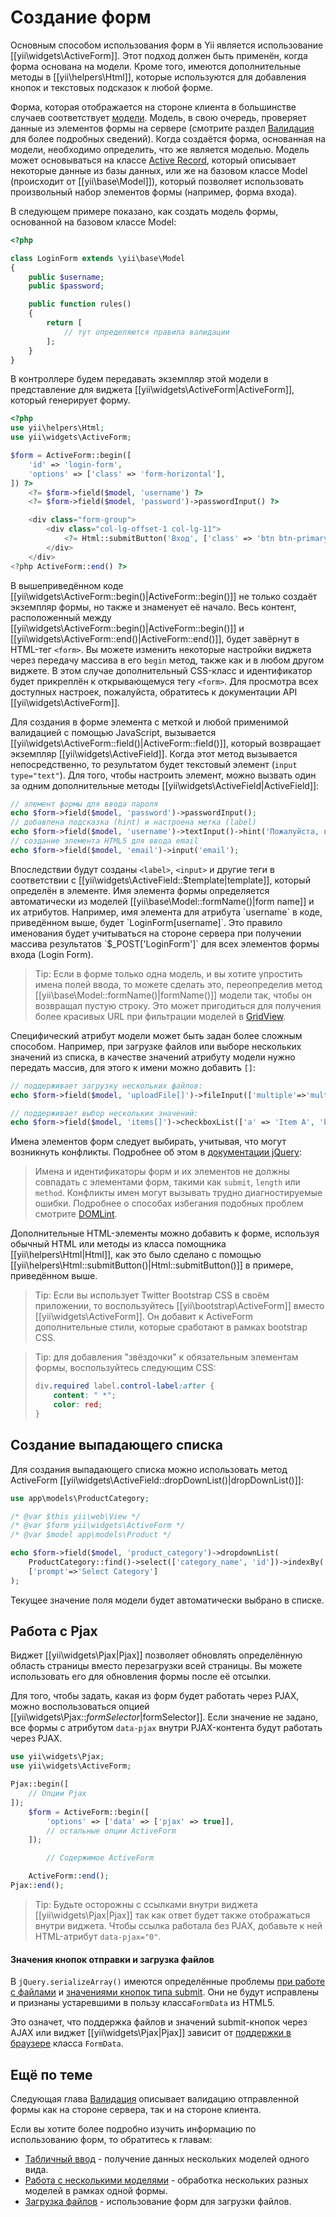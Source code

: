 Создание форм
=============

Основным способом использования форм в Yii является использование [[yii\widgets\ActiveForm]]. Этот подход должен быть
применён, когда форма основана на модели. Кроме того, имеются дополнительные методы в [[yii\helpers\Html]], которые
используются для добавления кнопок и текстовых подсказок к любой форме.

Форма, которая отображается на стороне клиента в большинстве случаев соответствует [модели](structure-models.md).
Модель, в свою очередь, проверяет данные из элементов формы на сервере (смотрите раздел [Валидация](input-validation.md)
для более подробных сведений). Когда создаётся форма, основанная на модели, необходимо определить, что же является моделью.
Модель может основываться на классе [Active Record](db-active-record.md), который описывает некоторые данные из базы данных,
или же на базовом классе Model (происходит от [[yii\base\Model]]), который позволяет использовать
произвольный набор элементов формы (например, форма входа).

В следующем примере показано, как создать модель формы, основанной на базовом классе Model:

```php
<?php

class LoginForm extends \yii\base\Model
{
    public $username;
    public $password;

    public function rules()
    {
        return [
            // тут определяются правила валидации
        ];
    }
}
```

В контроллере будем передавать экземпляр этой модели в представление для виджета [[yii\widgets\ActiveForm|ActiveForm]], который генерирует форму.

```php
<?php
use yii\helpers\Html;
use yii\widgets\ActiveForm;

$form = ActiveForm::begin([
    'id' => 'login-form',
    'options' => ['class' => 'form-horizontal'],
]) ?>
    <?= $form->field($model, 'username') ?>
    <?= $form->field($model, 'password')->passwordInput() ?>

    <div class="form-group">
        <div class="col-lg-offset-1 col-lg-11">
            <?= Html::submitButton('Вход', ['class' => 'btn btn-primary']) ?>
        </div>
    </div>
<?php ActiveForm::end() ?>
```

В вышеприведённом коде [[yii\widgets\ActiveForm::begin()|ActiveForm::begin()]] не только создаёт экземпляр формы, но
также и знаменует её начало. Весь контент, расположенный между [[yii\widgets\ActiveForm::begin()|ActiveForm::begin()]]
и [[yii\widgets\ActiveForm::end()|ActiveForm::end()]], будет завёрнут в HTML-тег `<form>`. Вы можете изменить некоторые 
настройки виджета через передачу массива в его `begin` метод, также как и в любом другом виджете. В этом случае дополнительный CSS-класс и идентификатор будет прикреплён к открывающемуся тегу `<form>`. Для просмотра всех доступных настроек, пожалуйста, обратитесь к документации API [[yii\widgets\ActiveForm]].

Для создания в форме элемента с меткой и любой применимой валидацией с помощью JavaScript, вызывается [[yii\widgets\ActiveForm::field()|ActiveForm::field()]], который возвращает экземпляр [[yii\widgets\ActiveField]]. Когда этот метод вызывается непосредственно, то результатом будет текстовый элемент (`input type="text"`). Для того, чтобы настроить элемент, можно вызвать один за одним дополнительные методы [[yii\widgets\ActiveField|ActiveField]]:

```php
// элемент формы для ввода пароля
echo $form->field($model, 'password')->passwordInput();
// добавлена подсказка (hint) и настроена метка (label)
echo $form->field($model, 'username')->textInput()->hint('Пожалуйста, введите имя')->label('Имя');
// создание элемента HTML5 для ввода email 
echo $form->field($model, 'email')->input('email');
```

Впоследствии будут созданы `<label>`, `<input>` и другие теги в соответствии с [[yii\widgets\ActiveField::$template|template]], который определён в элементе. Имя элемента формы определяется автоматически из моделей [[yii\base\Model::formName()|form name]] 
и их атрибутов. Например, имя элемента для атрибута `username` в коде, приведённом выше, будет `LoginForm[username]`.
Это правило именования будет учитываться на стороне сервера при получении массива результатов `$_POST['LoginForm']`
для всех элементов формы входа (Login Form).

> Tip: Если в форме только одна модель, и вы хотите упростить имена полей ввода, то можете сделать это, переопределив метод [[yii\base\Model::formName()|formName()]] модели так, чтобы он возвращал пустую строку. Это может пригодиться для получения более красивых URL при фильтрации моделей в [GridView](output-data-widgets.md#grid-view).

Специфический атрибут модели может быть задан более сложным способом. Например, при загрузке файлов или выборе
нескольких значений из списка, в качестве значений атрибуту модели нужно передать массив, для этого к имени можно добавить
`[]`:

```php
// поддерживает загрузку нескольких файлов:
echo $form->field($model, 'uploadFile[]')->fileInput(['multiple'=>'multiple']);

// поддерживает выбор нескольких значений:
echo $form->field($model, 'items[]')->checkboxList(['a' => 'Item A', 'b' => 'Item B', 'c' => 'Item C']);
```

Имена элементов форм следует выбирать, учитывая, что могут возникнуть конфликты. Подробнее об этом в [документации jQuery](https://api.jquery.com/submit/):

> Имена и идентификаторы форм и их элементов не должны совпадать с элементами форм, такими как `submit`, `length` или `method`. Конфликты имен могут вызывать трудно диагностируемые ошибки. Подробнее о способах избегания подобных проблем смотрите [DOMLint](http://kangax.github.io/domlint/).

Дополнительные HTML-элементы можно добавить к форме, используя обычный HTML или методы из класса помощника [[yii\helpers\Html|Html]], как это было сделано с помощью [[yii\helpers\Html::submitButton()|Html::submitButton()]] в примере, приведённом выше. 

> Tip: Если вы использует Twitter Bootstrap CSS в своём приложении, то воспользуйтесь [[yii\bootstrap\ActiveForm]] вместо [[yii\widgets\ActiveForm]]. Он добавит к ActiveForm дополнительные стили, которые сработают в рамках bootstrap CSS.

> Tip: для добавления "звёздочки" к обязательным элементам формы, воспользуйтесь следующим CSS:
>
> ```css
> div.required label.control-label:after {
>     content: " *";
>     color: red;
> }
> ```


Создание выпадающего списка <span id="creating-activeform-dropdownlist"></span>
---------------------

Для создания выпадающего списка можно использовать метод ActiveForm [[yii\widgets\ActiveField::dropDownList()|dropDownList()]]:

```php
use app\models\ProductCategory;

/* @var $this yii\web\View */
/* @var $form yii\widgets\ActiveForm */
/* @var $model app\models\Product */

echo $form->field($model, 'product_category')->dropdownList(
    ProductCategory::find()->select(['category_name', 'id'])->indexBy('id')->column(),
    ['prompt'=>'Select Category']
);
```

Текущее значение поля модели будет автоматически выбрано в списке.

Работа с Pjax <span id="working-with-pjax"></span>
--------------

Виджет [[yii\widgets\Pjax|Pjax]] позволяет обновлять определённую область страницы вместо
перезагрузки всей страницы. Вы можете использовать его для обновления формы после её отсылки.

Для того, чтобы задать, какая из форм будет работать через PJAX, можно воспользоваться
опцией [[yii\widgets\Pjax::$formSelector|$formSelector]]. Если значение не задано, все формы
с атрибутом `data-pjax` внутри PJAX-контента будут работать через PJAX.

```php
use yii\widgets\Pjax;
use yii\widgets\ActiveForm;

Pjax::begin([
    // Опции Pjax
]);
    $form = ActiveForm::begin([
        'options' => ['data' => ['pjax' => true]],
        // остальные опции ActiveForm
    ]);

        // Содержимое ActiveForm

    ActiveForm::end();
Pjax::end();
```
> Tip: Будьте осторожны с ссылками внутри виджета [[yii\widgets\Pjax|Pjax]] так как ответ будет
> также отображаться внутри виджета. Чтобы ссылка работала без PJAX, добавьте к ней HTML-атрибут
> `data-pjax="0"`.

#### Значения кнопок отправки и загрузка файлов

В `jQuery.serializeArray()` имеются определённые проблемы
[при работе с файлами](https://github.com/jquery/jquery/issues/2321) и
[значениями кнопок типа submit](https://github.com/jquery/jquery/issues/2321).
Они не будут исправлены и признаны устаревшими в пользу класса`FormData` из HTML5.

Это означет, что поддержка файлов и значений submit-кнопок через AJAX или виджет
[[yii\widgets\Pjax|Pjax]] зависит от 
[поддержки в браузере](https://developer.mozilla.org/en-US/docs/Web/API/FormData#Browser_compatibility)
класса `FormData`.


Ещё по теме <span id="further-reading"></span>
---------------

Следующая глава [Валидация](input-validation.md) описывает валидацию отправленной формы как на стороне сервера,
так и на стороне клиента.

Если вы хотите более подробно изучить информацию по использованию форм, то обратитесь к главам:

- [Табличный ввод](input-tabular-input.md) - получение данных нескольких моделей одного вида.
- [Работа с несколькими моделями](input-multiple-models.md) - обработка нескольких разных моделей в рамках одной формы.
- [Загрузка файлов](input-file-upload.md) - использование форм для загрузки файлов.
